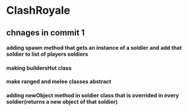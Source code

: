 
# ClashRoyale 

## chnages in commit 1

  #### adding spawn method that gets an instance of a soldier and add that soldier to list of players soldiers
  #### making buildersHut class 
  #### make ranged and melee classes abstract
  #### adding newObject method in soldier class that is overrided in every soldier(returns a new object of that soldier)
  

